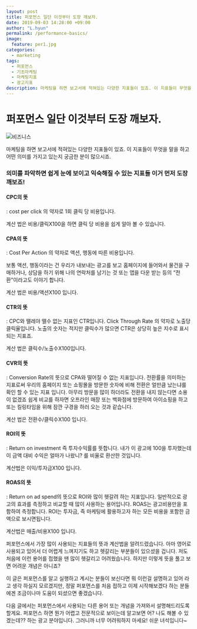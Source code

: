 ```yaml
---
layout: post
title: 퍼포먼스 일단 이것부터 도장 깨보자.
date: 2019-09-03 14:28:00 +09:00
author: "L.hyun"
permalink: /performance-basics/
image:
  feature: per1.jpg
categories:
  - marketing
tags:
  - 퍼포먼스
  - 기초마케팅
  - 마케팅지표
  - 광고지표
description: 마케팅을 하면 보고서에 적혀있는 다양한 지표들이 있죠. 이 지표들이 무엇을 말을 하고 어떤 의미를 가지고 있는지에 대해 다뤄보려고 합니다.
---
```


# 퍼포먼스 일단 이것부터 도장 깨보자.

![비즈니스](https://lh3.googleusercontent.com/HxJrc4ChIXKeXFTbupUaomGW77XSvD992dG3jJpKdG2VbUJvSL94HbbjSU3HNnAocUiAJ6E5rYDGftHtAcLBnPn1fKL_bfj8N5Q5uNVaRFJIZM0V3RK5sKA0SH59--cRyPup2YqvPNDihHfglrf5pO5oFliksRl5O_vYEmoOmlK9I1MBBaa0huG_8ILI0Yeha-8gCbdCDDR9-9WKnthxkY09bFS0Y3Y6MkAICIcPdd4oJWkMCnuXPBCi7Zjm39_BrkKrjYtr11h7p-tiajEaLy--yFL72g2JhaMSzYsrkYGyw4oWwVqk-h-tNh5rAY4henFDjh5trxgGQ0XgYpz_XGm4qb3ixNkHLZKHObNTOq4DTgG87gVTokgYeiEFYIUODXlb8c7OBNjqFuRKTo0o-PL6by8o3Zf8u02aS0-cVJ5EvB2g7r9rNu2_1hWt0UAd0SzIVJti-b9cWVpivYTfPeBBOsDO-azSBHAmNYL7rLBeit8NpcySd2Ryr3E95uEPy03rfx_HDSDnKxBxB_AowAvrVB0L1QlxXhwochgplduGa9qeNKOIaA3PAsJUpjc0fMoYT-SDtmzvTb4rFEa4gT0DuBL8PVQzTIHePzV51Dm9gv9VvtE3ZyawhrO08l8NOKrnfUxp4l6vmRFA9-CwqC1MDO2j18Qxatzcvo26vAkwqSQOhAzS2TE=w1200-h628-no)

마케팅을 하면 보고서에 적혀있는 다양한 지표들이 있죠. 이 지표들이 무엇을 말을 하고 어떤 의미를 가지고 있는지 궁금한 분이 많으시죠.

### 의미를 파악하면 쉽게 눈에 보이고 익숙해질 수 있는 지표들 이거 먼저 도장 깨보죠!

#### CPC의 뜻

: cost per click 의 약자로 1회 클릭 당 비용입니다.

계산 법은 비용/클릭X100을 하면 클릭 당 비용을 쉽게 알아 볼 수 있습니다.

#### CPA의 뜻

: Cost Per Action 의 약자로 액션, 행동에 따른 비용입니다.

보통 액션, 행동이라는 건 우리가 내보내는 광고를 보고 홈페이지에 들어와서 물건을 구매하거나, 상담을 하기 위해 나의 연락처를 남기는 것 또는 앱을 다운 받는 등의 “전환”이라고도 이야기 합니다.

계산 법은 비용/액션X100 입니다.

#### CTR의 뜻

: CPC와 뗄레야 뗄수 없는 지표인 CTR입니다. Click Through Rate 의 약자로 노출당 클릭율입니다. 노출의 숫자는 적지만 클릭수가 많으면 CTR은 상당히 높은 지수로 표시 되는 지표죠.

계산 법은 클릭수/노출수X100입니다.

#### CVR의 뜻

: Conversion Rate의 뜻으로 CPA와 떨어질 수 없는 지표입니다. 전환률을 의미하는 지표로써 우리의 홈페이지 또는 쇼핑몰을 방문한 숫자에 비해 전환은 얼만큼 났는냐를 확인 할 수 있는 지표 입니다. 아무리 방문을 많이 하더라도 전환을 내지 않는다면 소용이 없겠죠 쉽게 비교를 하자면 오프라인 매장 또는 백화점에 방문하여 아이쇼핑을 하고 또는 킬링타임을 위해 잠깐 구경을 하러 오는 것과 같습니다.

계산 법은 전환수/클릭수X100 입니다.

#### ROI의 뜻

: Return on investment 즉 투자수익률를 뜻합니다. 내가 이 광고에 100을 투자했는데 이 금액 대비 수익은 얼마가 나왔니? 를 비율로 환산한 것입니다. 

계산법은 이익/투자금X100 입니다. 

#### ROAS의 뜻

: Return on ad spend의 뜻으로 ROI와 많이 헷갈려 하는 지표입니다. 일반적으로 광고의 효과를 측정하고 비교할 때 많이 사용하는 용어입니다. ROAS는 광고비용만을 포함하여 측정합니다. ROI는 투자금, 즉 마케팅에 활용하고자 하는 모든 비용을 포함한 금액으로 보시면됩니다. 

계산법은 매출/비용X100 입니다. 

퍼포먼스에서 가장 많이 사용되는 지표들의 뜻과 계산법을 알려드렸습니다. 아마 영어로 사용되고 있어서 더 어렵게 느껴지기도 하고 헷갈리는 부분들이 있으셨을 겁니다. 저도 처음에 이런 용어를 접했을 땐 많이 헷갈리고 어려웠습니다. 하지만 이렇게 뜻을 풀고 보면 어려운 개념은 아니죠? 

이 글은 퍼포먼스를 알고 실행하고 계시는 분들이 보신다면 뭐 이런걸 설명하고 있어 라고 생각 하실지 모르겠지만, 정말 퍼포먼스를 처음 접하고 이제 시작해보겠다 하는 분들에겐 조금이나마 도움이 되셨으면 좋겠습니다. 

다음 글에서는 퍼포먼스에서 사용되는 다른 용어 또는 개념을 가져와서 설명해드리도록 할게요. 퍼포먼스 하면 뭔가 어렵고 전문적으로 보이는데 알고보면 어? 나도 해볼 수 있겠는데?? 하는 광고 분야입니다. 그러니까 너무 어려워하지 마세요! 쉬운 녀석입니다~ 


